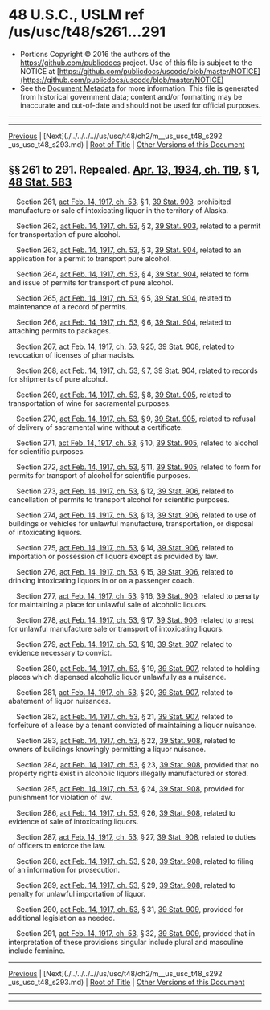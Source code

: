 ---
---

# 48 U.S.C., USLM ref /us/usc/t48/s261...291

* Portions Copyright © 2016 the authors of the https://github.com/publicdocs project.
  Use of this file is subject to the NOTICE at [https://github.com/publicdocs/uscode/blob/master/NOTICE](https://github.com/publicdocs/uscode/blob/master/NOTICE)
* See the [Document Metadata](././../../../..//README.md) for more information.
  This file is generated from historical government data; content and/or formatting may be inaccurate and out-of-date and should not be used for official purposes.

----------
----------

[Previous](./../../../..//us/usc/t48/ch2/m__us_usc_t48_s250...250p.md) | [Next](./../../../..//us/usc/t48/ch2/m__us_usc_t48_s292 _us_usc_t48_s293.md) | [Root of Title](./../../../../) | [Other Versions of this Document](https://publicdocs.github.io/go/links?ns=uslm&ref=%2Fus%2Fusc%2Ft48%2Fs261...291)

## §§ 261 to 291. Repealed. [Apr. 13, 1934, ch. 119][/us/act/1934-04-13/ch119], § 1, [48 Stat. 583][/us/stat/48/583]

    Section 261, [act Feb. 14, 1917, ch. 53][/us/act/1917-02-14/ch53], § 1, [39 Stat. 903][/us/stat/39/903], prohibited manufacture or sale of intoxicating liquor in the territory of Alaska.

    Section 262, [act Feb. 14, 1917, ch. 53][/us/act/1917-02-14/ch53], § 2, [39 Stat. 903][/us/stat/39/903], related to a permit for transportation of pure alcohol.

    Section 263, [act Feb. 14, 1917, ch. 53][/us/act/1917-02-14/ch53], § 3, [39 Stat. 904][/us/stat/39/904], related to an application for a permit to transport pure alcohol.

    Section 264, [act Feb. 14, 1917, ch. 53][/us/act/1917-02-14/ch53], § 4, [39 Stat. 904][/us/stat/39/904], related to form and issue of permits for transport of pure alcohol.

    Section 265, [act Feb. 14, 1917, ch. 53][/us/act/1917-02-14/ch53], § 5, [39 Stat. 904][/us/stat/39/904], related to maintenance of a record of permits.

    Section 266, [act Feb. 14, 1917, ch. 53][/us/act/1917-02-14/ch53], § 6, [39 Stat. 904][/us/stat/39/904], related to attaching permits to packages.

    Section 267, [act Feb. 14, 1917, ch. 53][/us/act/1917-02-14/ch53], § 25, [39 Stat. 908][/us/stat/39/908], related to revocation of licenses of pharmacists.

    Section 268, [act Feb. 14, 1917, ch. 53][/us/act/1917-02-14/ch53], § 7, [39 Stat. 904][/us/stat/39/904], related to records for shipments of pure alcohol.

    Section 269, [act Feb. 14, 1917, ch. 53][/us/act/1917-02-14/ch53], § 8, [39 Stat. 905][/us/stat/39/905], related to transportation of wine for sacramental purposes.

    Section 270, [act Feb. 14, 1917, ch. 53][/us/act/1917-02-14/ch53], § 9, [39 Stat. 905][/us/stat/39/905], related to refusal of delivery of sacramental wine without a certificate.

    Section 271, [act Feb. 14, 1917, ch. 53][/us/act/1917-02-14/ch53], § 10, [39 Stat. 905][/us/stat/39/905], related to alcohol for scientific purposes.

    Section 272, [act Feb. 14, 1917, ch. 53][/us/act/1917-02-14/ch53], § 11, [39 Stat. 905][/us/stat/39/905], related to form for permits for transport of alcohol for scientific purposes.

    Section 273, [act Feb. 14, 1917, ch. 53][/us/act/1917-02-14/ch53], § 12, [39 Stat. 906][/us/stat/39/906], related to cancellation of permits to transport alcohol for scientific purposes.

    Section 274, [act Feb. 14, 1917, ch. 53][/us/act/1917-02-14/ch53], § 13, [39 Stat. 906][/us/stat/39/906], related to use of buildings or vehicles for unlawful manufacture, transportation, or disposal of intoxicating liquors.

    Section 275, [act Feb. 14, 1917, ch. 53][/us/act/1917-02-14/ch53], § 14, [39 Stat. 906][/us/stat/39/906], related to importation or possession of liquors except as provided by law.

    Section 276, [act Feb. 14, 1917, ch. 53][/us/act/1917-02-14/ch53], § 15, [39 Stat. 906][/us/stat/39/906], related to drinking intoxicating liquors in or on a passenger coach.

    Section 277, [act Feb. 14, 1917, ch. 53][/us/act/1917-02-14/ch53], § 16, [39 Stat. 906][/us/stat/39/906], related to penalty for maintaining a place for unlawful sale of alcoholic liquors.

    Section 278, [act Feb. 14, 1917, ch. 53][/us/act/1917-02-14/ch53], § 17, [39 Stat. 906][/us/stat/39/906], related to arrest for unlawful manufacture sale or transport of intoxicating liquors.

    Section 279, [act Feb. 14, 1917, ch. 53][/us/act/1917-02-14/ch53], § 18, [39 Stat. 907][/us/stat/39/907], related to evidence necessary to convict.

    Section 280, [act Feb. 14, 1917, ch. 53][/us/act/1917-02-14/ch53], § 19, [39 Stat. 907][/us/stat/39/907], related to holding places which dispensed alcoholic liquor unlawfully as a nuisance.

    Section 281, [act Feb. 14, 1917, ch. 53][/us/act/1917-02-14/ch53], § 20, [39 Stat. 907][/us/stat/39/907], related to abatement of liquor nuisances.

    Section 282, [act Feb. 14, 1917, ch. 53][/us/act/1917-02-14/ch53], § 21, [39 Stat. 907][/us/stat/39/907], related to forfeiture of a lease by a tenant convicted of maintaining a liquor nuisance.

    Section 283, [act Feb. 14, 1917, ch. 53][/us/act/1917-02-14/ch53], § 22, [39 Stat. 908][/us/stat/39/908], related to owners of buildings knowingly permitting a liquor nuisance.

    Section 284, [act Feb. 14, 1917, ch. 53][/us/act/1917-02-14/ch53], § 23, [39 Stat. 908][/us/stat/39/908], provided that no property rights exist in alcoholic liquors illegally manufactured or stored.

    Section 285, [act Feb. 14, 1917, ch. 53][/us/act/1917-02-14/ch53], § 24, [39 Stat. 908][/us/stat/39/908], provided for punishment for violation of law.

    Section 286, [act Feb. 14, 1917, ch. 53][/us/act/1917-02-14/ch53], § 26, [39 Stat. 908][/us/stat/39/908], related to evidence of sale of intoxicating liquors.

    Section 287, [act Feb. 14, 1917, ch. 53][/us/act/1917-02-14/ch53], § 27, [39 Stat. 908][/us/stat/39/908], related to duties of officers to enforce the law.

    Section 288, [act Feb. 14, 1917, ch. 53][/us/act/1917-02-14/ch53], § 28, [39 Stat. 908][/us/stat/39/908], related to filing of an information for prosecution.

    Section 289, [act Feb. 14, 1917, ch. 53][/us/act/1917-02-14/ch53], § 29, [39 Stat. 908][/us/stat/39/908], related to penalty for unlawful importation of liquor.

    Section 290, [act Feb. 14, 1917, ch. 53][/us/act/1917-02-14/ch53], § 31, [39 Stat. 909][/us/stat/39/909], provided for additional legislation as needed.

    Section 291, [act Feb. 14, 1917, ch. 53][/us/act/1917-02-14/ch53], § 32, [39 Stat. 909][/us/stat/39/909], provided that in interpretation of these provisions singular include plural and masculine include feminine.

----------

[Previous](./../../../..//us/usc/t48/ch2/m__us_usc_t48_s250...250p.md) | [Next](./../../../..//us/usc/t48/ch2/m__us_usc_t48_s292 _us_usc_t48_s293.md) | [Root of Title](./../../../../) | [Other Versions of this Document](https://publicdocs.github.io/go/links?ns=uslm&ref=%2Fus%2Fusc%2Ft48%2Fs261...291)

----------
----------

[/us/act/1934-04-13/ch119]: https://publicdocs.github.io/go/links?ns=uslm&ref=%2Fus%2Fact%2F1934-04-13%2Fch119
[/us/stat/48/583]: https://publicdocs.github.io/go/links?ns=uslm&ref=%2Fus%2Fstat%2F48%2F583
[/us/act/1917-02-14/ch53]: https://publicdocs.github.io/go/links?ns=uslm&ref=%2Fus%2Fact%2F1917-02-14%2Fch53
[/us/stat/39/903]: https://publicdocs.github.io/go/links?ns=uslm&ref=%2Fus%2Fstat%2F39%2F903
[/us/act/1917-02-14/ch53]: https://publicdocs.github.io/go/links?ns=uslm&ref=%2Fus%2Fact%2F1917-02-14%2Fch53
[/us/stat/39/903]: https://publicdocs.github.io/go/links?ns=uslm&ref=%2Fus%2Fstat%2F39%2F903
[/us/act/1917-02-14/ch53]: https://publicdocs.github.io/go/links?ns=uslm&ref=%2Fus%2Fact%2F1917-02-14%2Fch53
[/us/stat/39/904]: https://publicdocs.github.io/go/links?ns=uslm&ref=%2Fus%2Fstat%2F39%2F904
[/us/act/1917-02-14/ch53]: https://publicdocs.github.io/go/links?ns=uslm&ref=%2Fus%2Fact%2F1917-02-14%2Fch53
[/us/stat/39/904]: https://publicdocs.github.io/go/links?ns=uslm&ref=%2Fus%2Fstat%2F39%2F904
[/us/act/1917-02-14/ch53]: https://publicdocs.github.io/go/links?ns=uslm&ref=%2Fus%2Fact%2F1917-02-14%2Fch53
[/us/stat/39/904]: https://publicdocs.github.io/go/links?ns=uslm&ref=%2Fus%2Fstat%2F39%2F904
[/us/act/1917-02-14/ch53]: https://publicdocs.github.io/go/links?ns=uslm&ref=%2Fus%2Fact%2F1917-02-14%2Fch53
[/us/stat/39/904]: https://publicdocs.github.io/go/links?ns=uslm&ref=%2Fus%2Fstat%2F39%2F904
[/us/act/1917-02-14/ch53]: https://publicdocs.github.io/go/links?ns=uslm&ref=%2Fus%2Fact%2F1917-02-14%2Fch53
[/us/stat/39/908]: https://publicdocs.github.io/go/links?ns=uslm&ref=%2Fus%2Fstat%2F39%2F908
[/us/act/1917-02-14/ch53]: https://publicdocs.github.io/go/links?ns=uslm&ref=%2Fus%2Fact%2F1917-02-14%2Fch53
[/us/stat/39/904]: https://publicdocs.github.io/go/links?ns=uslm&ref=%2Fus%2Fstat%2F39%2F904
[/us/act/1917-02-14/ch53]: https://publicdocs.github.io/go/links?ns=uslm&ref=%2Fus%2Fact%2F1917-02-14%2Fch53
[/us/stat/39/905]: https://publicdocs.github.io/go/links?ns=uslm&ref=%2Fus%2Fstat%2F39%2F905
[/us/act/1917-02-14/ch53]: https://publicdocs.github.io/go/links?ns=uslm&ref=%2Fus%2Fact%2F1917-02-14%2Fch53
[/us/stat/39/905]: https://publicdocs.github.io/go/links?ns=uslm&ref=%2Fus%2Fstat%2F39%2F905
[/us/act/1917-02-14/ch53]: https://publicdocs.github.io/go/links?ns=uslm&ref=%2Fus%2Fact%2F1917-02-14%2Fch53
[/us/stat/39/905]: https://publicdocs.github.io/go/links?ns=uslm&ref=%2Fus%2Fstat%2F39%2F905
[/us/act/1917-02-14/ch53]: https://publicdocs.github.io/go/links?ns=uslm&ref=%2Fus%2Fact%2F1917-02-14%2Fch53
[/us/stat/39/905]: https://publicdocs.github.io/go/links?ns=uslm&ref=%2Fus%2Fstat%2F39%2F905
[/us/act/1917-02-14/ch53]: https://publicdocs.github.io/go/links?ns=uslm&ref=%2Fus%2Fact%2F1917-02-14%2Fch53
[/us/stat/39/906]: https://publicdocs.github.io/go/links?ns=uslm&ref=%2Fus%2Fstat%2F39%2F906
[/us/act/1917-02-14/ch53]: https://publicdocs.github.io/go/links?ns=uslm&ref=%2Fus%2Fact%2F1917-02-14%2Fch53
[/us/stat/39/906]: https://publicdocs.github.io/go/links?ns=uslm&ref=%2Fus%2Fstat%2F39%2F906
[/us/act/1917-02-14/ch53]: https://publicdocs.github.io/go/links?ns=uslm&ref=%2Fus%2Fact%2F1917-02-14%2Fch53
[/us/stat/39/906]: https://publicdocs.github.io/go/links?ns=uslm&ref=%2Fus%2Fstat%2F39%2F906
[/us/act/1917-02-14/ch53]: https://publicdocs.github.io/go/links?ns=uslm&ref=%2Fus%2Fact%2F1917-02-14%2Fch53
[/us/stat/39/906]: https://publicdocs.github.io/go/links?ns=uslm&ref=%2Fus%2Fstat%2F39%2F906
[/us/act/1917-02-14/ch53]: https://publicdocs.github.io/go/links?ns=uslm&ref=%2Fus%2Fact%2F1917-02-14%2Fch53
[/us/stat/39/906]: https://publicdocs.github.io/go/links?ns=uslm&ref=%2Fus%2Fstat%2F39%2F906
[/us/act/1917-02-14/ch53]: https://publicdocs.github.io/go/links?ns=uslm&ref=%2Fus%2Fact%2F1917-02-14%2Fch53
[/us/stat/39/906]: https://publicdocs.github.io/go/links?ns=uslm&ref=%2Fus%2Fstat%2F39%2F906
[/us/act/1917-02-14/ch53]: https://publicdocs.github.io/go/links?ns=uslm&ref=%2Fus%2Fact%2F1917-02-14%2Fch53
[/us/stat/39/907]: https://publicdocs.github.io/go/links?ns=uslm&ref=%2Fus%2Fstat%2F39%2F907
[/us/act/1917-02-14/ch53]: https://publicdocs.github.io/go/links?ns=uslm&ref=%2Fus%2Fact%2F1917-02-14%2Fch53
[/us/stat/39/907]: https://publicdocs.github.io/go/links?ns=uslm&ref=%2Fus%2Fstat%2F39%2F907
[/us/act/1917-02-14/ch53]: https://publicdocs.github.io/go/links?ns=uslm&ref=%2Fus%2Fact%2F1917-02-14%2Fch53
[/us/stat/39/907]: https://publicdocs.github.io/go/links?ns=uslm&ref=%2Fus%2Fstat%2F39%2F907
[/us/act/1917-02-14/ch53]: https://publicdocs.github.io/go/links?ns=uslm&ref=%2Fus%2Fact%2F1917-02-14%2Fch53
[/us/stat/39/907]: https://publicdocs.github.io/go/links?ns=uslm&ref=%2Fus%2Fstat%2F39%2F907
[/us/act/1917-02-14/ch53]: https://publicdocs.github.io/go/links?ns=uslm&ref=%2Fus%2Fact%2F1917-02-14%2Fch53
[/us/stat/39/908]: https://publicdocs.github.io/go/links?ns=uslm&ref=%2Fus%2Fstat%2F39%2F908
[/us/act/1917-02-14/ch53]: https://publicdocs.github.io/go/links?ns=uslm&ref=%2Fus%2Fact%2F1917-02-14%2Fch53
[/us/stat/39/908]: https://publicdocs.github.io/go/links?ns=uslm&ref=%2Fus%2Fstat%2F39%2F908
[/us/act/1917-02-14/ch53]: https://publicdocs.github.io/go/links?ns=uslm&ref=%2Fus%2Fact%2F1917-02-14%2Fch53
[/us/stat/39/908]: https://publicdocs.github.io/go/links?ns=uslm&ref=%2Fus%2Fstat%2F39%2F908
[/us/act/1917-02-14/ch53]: https://publicdocs.github.io/go/links?ns=uslm&ref=%2Fus%2Fact%2F1917-02-14%2Fch53
[/us/stat/39/908]: https://publicdocs.github.io/go/links?ns=uslm&ref=%2Fus%2Fstat%2F39%2F908
[/us/act/1917-02-14/ch53]: https://publicdocs.github.io/go/links?ns=uslm&ref=%2Fus%2Fact%2F1917-02-14%2Fch53
[/us/stat/39/908]: https://publicdocs.github.io/go/links?ns=uslm&ref=%2Fus%2Fstat%2F39%2F908
[/us/act/1917-02-14/ch53]: https://publicdocs.github.io/go/links?ns=uslm&ref=%2Fus%2Fact%2F1917-02-14%2Fch53
[/us/stat/39/908]: https://publicdocs.github.io/go/links?ns=uslm&ref=%2Fus%2Fstat%2F39%2F908
[/us/act/1917-02-14/ch53]: https://publicdocs.github.io/go/links?ns=uslm&ref=%2Fus%2Fact%2F1917-02-14%2Fch53
[/us/stat/39/908]: https://publicdocs.github.io/go/links?ns=uslm&ref=%2Fus%2Fstat%2F39%2F908
[/us/act/1917-02-14/ch53]: https://publicdocs.github.io/go/links?ns=uslm&ref=%2Fus%2Fact%2F1917-02-14%2Fch53
[/us/stat/39/909]: https://publicdocs.github.io/go/links?ns=uslm&ref=%2Fus%2Fstat%2F39%2F909
[/us/act/1917-02-14/ch53]: https://publicdocs.github.io/go/links?ns=uslm&ref=%2Fus%2Fact%2F1917-02-14%2Fch53
[/us/stat/39/909]: https://publicdocs.github.io/go/links?ns=uslm&ref=%2Fus%2Fstat%2F39%2F909


